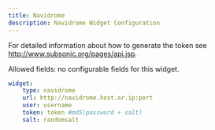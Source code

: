```yaml
---
title: Navidrome
description: Navidrome Widget Configuration
---
```



For detailed information about how to generate the token see http://www.subsonic.org/pages/api.jsp.

Allowed fields: no configurable fields for this widget.

```yaml
widget:
    type: navidrome
    url: http://navidrome.host.or.ip:port
    user: username
    token: token #md5(password + salt)
    salt: randomsalt
```



